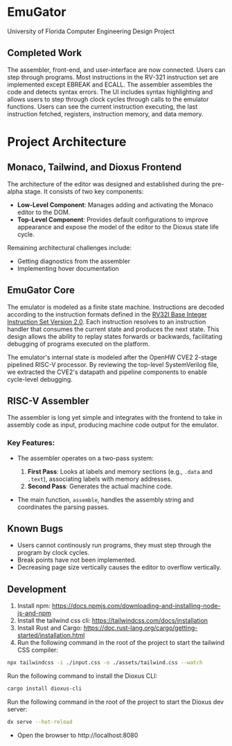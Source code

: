 # EmuGator
University of Florida Computer Engineering Design Project

## Completed Work
The assembler, front-end, and user-interface are now connected. Users can step through programs. Most instructions in the RV-321 instruction set are implemented except EBREAK and ECALL. The assembler assembles the code and detects syntax errors. The UI includes syntax highlighting and allows users to step through clock cycles through calls to the emulator functions. Users can see the current instruction executing, the last instruction fetched, registers, instruction memory, and data memory.

# Project Architecture

## Monaco, Tailwind, and Dioxus Frontend
The architecture of the editor was designed and established during the pre-alpha stage. It consists of two key components:
- **Low-Level Component**: Manages adding and activating the Monaco editor to the DOM.
- **Top-Level Component**: Provides default configurations to improve appearance and expose the model of the editor to the Dioxus state life cycle.

Remaining architectural challenges include:
- Getting diagnostics from the assembler
- Implementing hover documentation

## EmuGator Core
The emulator is modeled as a finite state machine. Instructions are decoded according to the instruction formats defined in the [RV32I Base Integer Instruction Set Version 2.0](https://riscv.org/wp-content/uploads/2017/05/riscv-spec-v2.2.pdf). Each instruction resolves to an instruction handler that consumes the current state and produces the next state. This design allows the ability to replay states forwards or backwards, facilitating debugging of programs executed on the platform.

The emulator's internal state is modeled after the OpenHW CVE2 2-stage pipelined RISC-V processor. By reviewing the top-level SystemVerilog file, we extracted the CVE2's datapath and pipeline components to enable cycle-level debugging.

## RISC-V Assembler
The assembler is long yet simple and integrates with the frontend to take in assembly code as input, producing machine code output for the emulator.

### Key Features:
- The assembler operates on a two-pass system:
  1. **First Pass**: Looks at labels and memory sections (e.g., `.data` and `.text`), associating labels with memory addresses.
  2. **Second Pass**: Generates the actual machine code.

- The main function, `assemble`, handles the assembly string and coordinates the parsing passes.

## Known Bugs
- Users cannot continously run programs, they must step through the program by clock cycles.
- Break points have not been implemented.
- Decreasing page size vertically causes the editor to overflow vertically.

## Development

1. Install npm: https://docs.npmjs.com/downloading-and-installing-node-js-and-npm
2. Install the tailwind css cli: https://tailwindcss.com/docs/installation
3. Install Rust and Cargo: https://doc.rust-lang.org/cargo/getting-started/installation.html 
4. Run the following command in the root of the project to start the tailwind CSS compiler:

```bash
npx tailwindcss -i ./input.css -o ./assets/tailwind.css --watch
```

Run the following command to install the Dioxus CLI:

```bash
cargo install dioxus-cli
```

Run the following command in the root of the project to start the Dioxus dev server:

```bash
dx serve --hot-reload
```

- Open the browser to http://localhost:8080
